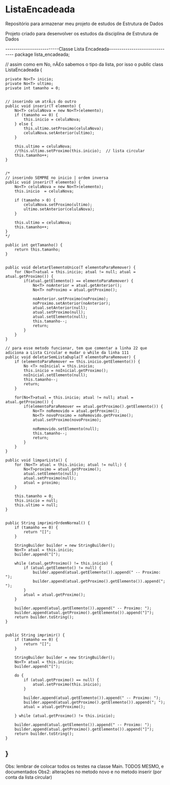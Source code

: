 # ListaEncadeada
Repositório para armazenar meu projeto de estudos de Estrutura de Dados

Projeto criado para desenvolver os estudos da disciplina de Estrutura de Dados


--------------------------Classe Lista Encadeada-------------------------------
package lista_encadeada;

// assim como em No, nÃ£o sabemos o tipo da lista, por isso o <T>
public class ListaEncadeada<T> {

	private No<T> inicio;
	private No<T> ultimo;
	private int tamanho = 0;
	
	
	// inserindo um atrÃ¡s do outro
	public void inserir(T elemento) {
		No<T> celulaNova = new No<T>(elemento);
		if (tamanho == 0) {
			this.inicio = celulaNova;
		} else {
			this.ultimo.setProximo(celulaNova);
			celulaNova.setAnterior(ultimo);
		}
		
		this.ultimo = celulaNova;
		//this.ultimo.setProximo(this.inicio);  // lista circular
		this.tamanho++;
	}
	
	 
	/*
	// inserindo SEMPRE no inicio | ordem inversa
	public void inserir(T elemento) {
		No<T> celulaNova = new No<T>(elemento);
		this.inicio  = celulaNova;
		
		if (tamanho > 0) {
			celulaNova.setProximo(ultimo);
			ultimo.setAnterior(celulaNova);
		} 
		
		this.ultimo = celulaNova;
		this.tamanho++;
	}
	*/
	
	public int getTamanho() {
		return this.tamanho;
	}
	
	
	public void deletarElementoUnico(T elementoParaRemover) {
		for (No<T>atual = this.inicio; atual != null; atual = atual.getProximo()) {
			if(atual.getElemento() == elementoParaRemover) {
				No<T> noAnterior = atual.getAnterior();
				No<T> noProximo = atual.getProximo();
				
				noAnterior.setProximo(noProximo);
				noProximo.setAnterior(noAnterior);
				atual.setAnterior(null);
				atual.setProximo(null);
				atual.setElemento(null);
				this.tamanho--;
				return;
			}
		}
	}
	
	// para esse metodo funcionar, tem que comentar a linha 22 que adiciona a Lista Circular e mudar o while da linha 111
	public void deletarSemListaDupla(T elementoParaRemover) {
		if (elementoParaRemover == this.inicio.getElemento()) {
			No <T> noInicial = this.inicio;
			this.inicio = noInicial.getProximo();
			noInicial.setElemento(null);
			this.tamanho--;
			return;
		}
		
		for(No<T>atual = this.inicio; atual != null; atual = atual.getProximo()) {
			if(elementoParaRemover == atual.getProximo().getElemento()) {
				No<T> noRemovido = atual.getProximo();
				No<T> novoProximo = noRemovido.getProximo();
				atual.setProximo(novoProximo);
				
				noRemovido.setElemento(null);
				this.tamanho--;
				return;
			}
		}
	}
	
	public void limparLista() {
		for (No<T> atual = this.inicio; atual != null;) {
			No<T>proximo = atual.getProximo();
			atual.setElemento(null);
			atual.setProximo(null);
			atual = proximo;
		}
		
		this.tamanho = 0;
	   	this.inicio = null; 
	   	this.ultimo = null;
	}
	

	public String imprimirOrdemNormal() {
		if (tamanho == 0) {
			return "[]";
		}
		
		StringBuilder builder = new StringBuilder();
		No<T> atual = this.inicio;
		builder.append("[");
		
		while (atual.getProximo() != this.inicio) {
			if (atual.getElemento() != null) {
				builder.append(atual.getElemento()).append(" -- Proximo: ");
				builder.append(atual.getProximo().getElemento()).append("; ");
			}
			atual = atual.getProximo();	
		}

		builder.append(atual.getElemento()).append(" -- Proximo: ");
		builder.append(atual.getProximo().getElemento()).append("]");
		return builder.toString();
	}
	
	
	public String imprimir() {
		if (tamanho == 0) {
			return "[]";
		}
		
		StringBuilder builder = new StringBuilder();
		No<T> atual = this.inicio;
		builder.append("[");
		
		do {
			if (atual.getProximo() == null) {
				atual.setProximo(this.inicio);
			}
			
			builder.append(atual.getElemento()).append(" -- Proximo: ");
			builder.append(atual.getProximo().getElemento()).append("; ");
			atual = atual.getProximo();
			
		} while (atual.getProximo() != this.inicio);

		builder.append(atual.getElemento()).append(" -- Proximo: ");
		builder.append(atual.getProximo().getElemento()).append("]");
		return builder.toString();
	}
	
	
}
--------------------------------------------------------------------
  
  
Obs: lembrar de colocar todos os testes na classe Main. TODOS MESMO, e documentados
Obs2: alterações no metodo novo e no metodo inserir (por conta da lista circular)
